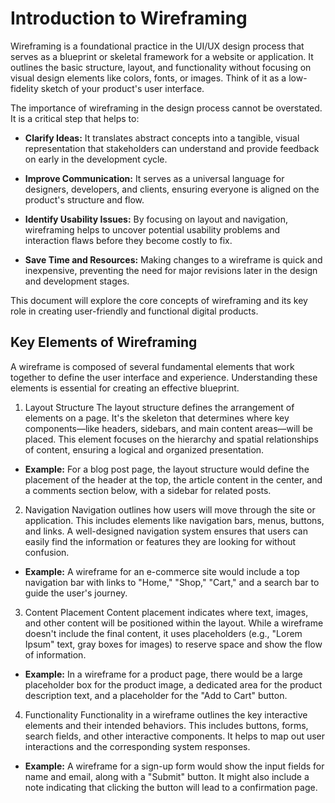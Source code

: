 # Introduction to Wireframing

Wireframing is a foundational practice in the UI/UX design process that serves as a blueprint or skeletal framework for a website or application. It outlines the basic structure, layout, and functionality without focusing on visual design elements like colors, fonts, or images. Think of it as a low-fidelity sketch of your product's user interface.

The importance of wireframing in the design process cannot be overstated. It is a critical step that helps to:

- **Clarify Ideas:** It translates abstract concepts into a tangible, visual representation that stakeholders can understand and provide feedback on early in the development cycle.

- **Improve Communication:** It serves as a universal language for designers, developers, and clients, ensuring everyone is aligned on the product's structure and flow.

- **Identify Usability Issues:** By focusing on layout and navigation, wireframing helps to uncover potential usability problems and interaction flaws before they become costly to fix.

- **Save Time and Resources:** Making changes to a wireframe is quick and inexpensive, preventing the need for major revisions later in the design and development stages.

This document will explore the core concepts of wireframing and its key role in creating user-friendly and functional digital products.

## Key Elements of Wireframing

A wireframe is composed of several fundamental elements that work together to define the user interface and experience. Understanding these elements is essential for creating an effective blueprint.

1. Layout Structure
   The layout structure defines the arrangement of elements on a page. It's the skeleton that determines where key components—like headers, sidebars, and main content areas—will be placed. This element focuses on the hierarchy and spatial relationships of content, ensuring a logical and organized presentation.

- **Example:** For a blog post page, the layout structure would define the placement of the header at the top, the article content in the center, and a comments section below, with a sidebar for related posts.

2. Navigation
   Navigation outlines how users will move through the site or application. This includes elements like navigation bars, menus, buttons, and links. A well-designed navigation system ensures that users can easily find the information or features they are looking for without confusion.

- **Example:** A wireframe for an e-commerce site would include a top navigation bar with links to "Home," "Shop," "Cart," and a search bar to guide the user's journey.

3. Content Placement
   Content placement indicates where text, images, and other content will be positioned within the layout. While a wireframe doesn't include the final content, it uses placeholders (e.g., "Lorem Ipsum" text, gray boxes for images) to reserve space and show the flow of information.

- **Example:** In a wireframe for a product page, there would be a large placeholder box for the product image, a dedicated area for the product description text, and a placeholder for the "Add to Cart" button.

4. Functionality
   Functionality in a wireframe outlines the key interactive elements and their intended behaviors. This includes buttons, forms, search fields, and other interactive components. It helps to map out user interactions and the corresponding system responses.

- **Example:** A wireframe for a sign-up form would show the input fields for name and email, along with a "Submit" button. It might also include a note indicating that clicking the button will lead to a confirmation page.
